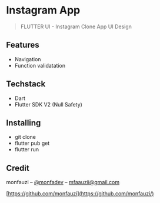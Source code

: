# Instagram App

> FLUTTER UI - Instagram Clone App UI Design

## Features

- Navigation
- Function validatation

## Techstack

- Dart
- Flutter SDK V2 (Null Safety)

## Installing

- git clone 
- flutter pub get
- flutter run

## Credit

monfauzi – [@monfadev](https://instagram.com/monfadev) – mfaauzii@gmail.com

[https://github.com/monfauzi](https://github.com/monfauzi/)
